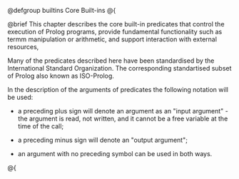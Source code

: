 @defgroup builtins Core Built-ins
@{


@brief This chapter describes the core built-in predicates  that control the execution of
Prolog programs, provide fundamental functionality such as termm manipulation or arithmetic, and support interaction with external
resources,

Many of the predicates described here have been standardised by the International Standard Organization.
 The corresponding standartised subset of Prolog also known as ISO-Prolog.    

In the description of the arguments of predicates the following
notation will be used:

+ a preceding plus sign will denote an argument as an "input
	argument" - the argument is read, not written, and it cannot
	be a free variable at the time of the call;

+ a preceding minus sign will denote an "output argument";

+ an argument with no preceding symbol can be used in both ways.

@{